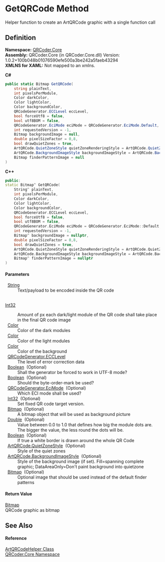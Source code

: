 # GetQRCode Method


Helper function to create an ArtQRCode graphic with a single function call



## Definition
**Namespace:** <a href="N_QRCoder_Core.md">QRCoder.Core</a>  
**Assembly:** QRCoder.Core (in QRCoder.Core.dll) Version: 1.0.2+100b048b01076590efe500a3be242a5faeb43294  
**XMLNS for XAML:** Not mapped to an xmlns.

**C#**
``` C#
public static Bitmap GetQRCode(
	string plainText,
	int pixelsPerModule,
	Color darkColor,
	Color lightColor,
	Color backgroundColor,
	QRCodeGenerator.ECCLevel eccLevel,
	bool forceUtf8 = false,
	bool utf8BOM = false,
	QRCodeGenerator.EciMode eciMode = QRCodeGenerator.EciMode.Default,
	int requestedVersion = -1,
	Bitmap backgroundImage = null,
	double pixelSizeFactor = 0,8,
	bool drawQuietZones = true,
	ArtQRCode.QuietZoneStyle quietZoneRenderingStyle = ArtQRCode.QuietZoneStyle.Flat,
	ArtQRCode.BackgroundImageStyle backgroundImageStyle = ArtQRCode.BackgroundImageStyle.DataAreaOnly,
	Bitmap finderPatternImage = null
)
```
**C++**
``` C++
public:
static Bitmap^ GetQRCode(
	String^ plainText, 
	int pixelsPerModule, 
	Color darkColor, 
	Color lightColor, 
	Color backgroundColor, 
	QRCodeGenerator.ECCLevel eccLevel, 
	bool forceUtf8 = false, 
	bool utf8BOM = false, 
	QRCodeGenerator.EciMode eciMode = QRCodeGenerator.EciMode::Default, 
	int requestedVersion = -1, 
	Bitmap^ backgroundImage = nullptr, 
	double pixelSizeFactor = 0,8, 
	bool drawQuietZones = true, 
	ArtQRCode.QuietZoneStyle quietZoneRenderingStyle = ArtQRCode.QuietZoneStyle::Flat, 
	ArtQRCode.BackgroundImageStyle backgroundImageStyle = ArtQRCode.BackgroundImageStyle::DataAreaOnly, 
	Bitmap^ finderPatternImage = nullptr
)
```



#### Parameters
<dl><dt>  <a href="https://learn.microsoft.com/dotnet/api/system.string" target="_blank" rel="noopener noreferrer">String</a></dt><dd>Text/payload to be encoded inside the QR code</dd><dt>  <a href="https://learn.microsoft.com/dotnet/api/system.int32" target="_blank" rel="noopener noreferrer">

Int32</a></dt><dd>Amount of px each dark/light module of the QR code shall take place in the final QR code image</dd><dt>  <a href="https://learn.microsoft.com/dotnet/api/system.drawing.color" target="_blank" rel="noopener noreferrer">Color</a></dt><dd>Color of the dark modules</dd><dt>  <a href="https://learn.microsoft.com/dotnet/api/system.drawing.color" target="_blank" rel="noopener noreferrer">Color</a></dt><dd>Color of the light modules</dd><dt>  <a href="https://learn.microsoft.com/dotnet/api/system.drawing.color" target="_blank" rel="noopener noreferrer">Color</a></dt><dd>Color of the background</dd><dt>  <a href="T_QRCoder_Core_QRCodeGenerator_ECCLevel.md">QRCodeGenerator.ECCLevel</a></dt><dd>The level of error correction data</dd><dt>  <a href="https://learn.microsoft.com/dotnet/api/system.boolean" target="_blank" rel="noopener noreferrer">Boolean</a>  (Optional)</dt><dd>Shall the generator be forced to work in UTF-8 mode?</dd><dt>  <a href="https://learn.microsoft.com/dotnet/api/system.boolean" target="_blank" rel="noopener noreferrer">Boolean</a>  (Optional)</dt><dd>Should the byte-order-mark be used?</dd><dt>  <a href="T_QRCoder_Core_QRCodeGenerator_EciMode.md">QRCodeGenerator.EciMode</a>  (Optional)</dt><dd>Which ECI mode shall be used?</dd><dt>  <a href="https://learn.microsoft.com/dotnet/api/system.int32" target="_blank" rel="noopener noreferrer">Int32</a>  (Optional)</dt><dd>Set fixed QR code target version.</dd><dt>  <a href="https://learn.microsoft.com/dotnet/api/system.drawing.bitmap" target="_blank" rel="noopener noreferrer">Bitmap</a>  (Optional)</dt><dd>A bitmap object that will be used as background picture</dd><dt>  <a href="https://learn.microsoft.com/dotnet/api/system.double" target="_blank" rel="noopener noreferrer">Double</a>  (Optional)</dt><dd>Value between 0.0 to 1.0 that defines how big the module dots are. The bigger the value, the less round the dots will be.</dd><dt>  <a href="https://learn.microsoft.com/dotnet/api/system.boolean" target="_blank" rel="noopener noreferrer">Boolean</a>  (Optional)</dt><dd>If true a white border is drawn around the whole QR Code</dd><dt>  <a href="T_QRCoder_Core_ArtQRCode_QuietZoneStyle.md">ArtQRCode.QuietZoneStyle</a>  (Optional)</dt><dd>Style of the quiet zones</dd><dt>  <a href="T_QRCoder_Core_ArtQRCode_BackgroundImageStyle.md">ArtQRCode.BackgroundImageStyle</a>  (Optional)</dt><dd>Style of the background image (if set). Fill=spanning complete graphic; DataAreaOnly=Don't paint background into quietzone</dd><dt>  <a href="https://learn.microsoft.com/dotnet/api/system.drawing.bitmap" target="_blank" rel="noopener noreferrer">Bitmap</a>  (Optional)</dt><dd>Optional image that should be used instead of the default finder patterns</dd></dl>

#### Return Value
<a href="https://learn.microsoft.com/dotnet/api/system.drawing.bitmap" target="_blank" rel="noopener noreferrer">Bitmap</a>  
QRCode graphic as bitmap

## See Also


#### Reference
<a href="T_QRCoder_Core_ArtQRCodeHelper.md">ArtQRCodeHelper Class</a>  
<a href="N_QRCoder_Core.md">QRCoder.Core Namespace</a>  
